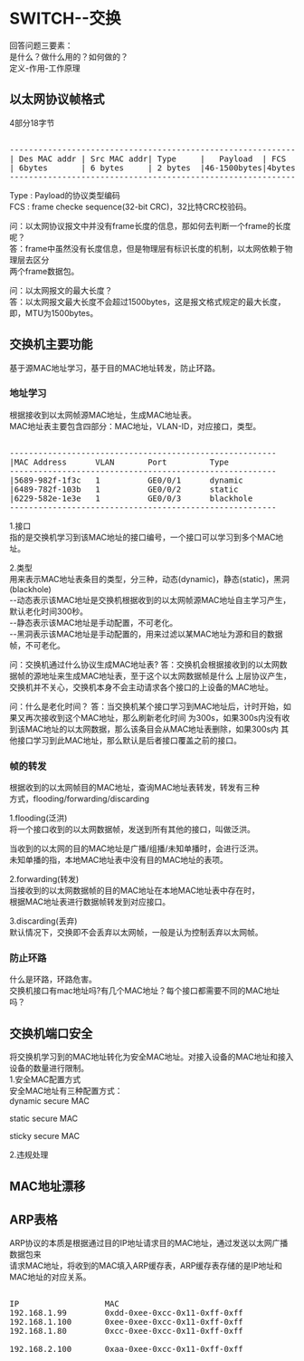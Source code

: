 # SWITCH--交换      
      
回答问题三要素：      
是什么？做什么用的？如何做的？      
定义-作用-工作原理      
      
## 以太网协议帧格式      
4部分18字节      
<pre>      
--------------------------------------------------------------      
| Des MAC addr | Src MAC addr| Type     |   Payload  | FCS  |      
| 6bytes       | 6 bytes     | 2 bytes  |46-1500bytes|4bytes|      
--------------------------------------------------------------      
</pre>      
Type : Payload的协议类型编码      
FCS : frame checke sequence(32-bit CRC)，32比特CRC校验码。      
  
问：以太网协议报文中并没有frame长度的信息，那如何去判断一个frame的长度呢？    
答：frame中虽然没有长度信息，但是物理层有标识长度的机制，以太网依赖于物理层去区分    
两个frame数据包。    
  
问：以太网报文的最大长度？    
答：以太网报文最大长度不会超过1500bytes，这是报文格式规定的最大长度，即，MTU为1500bytes。  
      
## 交换机主要功能      
基于源MAC地址学习，基于目的MAC地址转发，防止环路。      
      
### 地址学习      
根据接收到以太网帧源MAC地址，生成MAC地址表。      
MAC地址表主要包含四部分：MAC地址，VLAN-ID，对应接口，类型。    
<pre>    
--------------------------------------------------------    
|MAC Address      VLAN       Port         Type    
--------------------------------------------------------    
|5689-982f-1f3c   1          GE0/0/1      dynamic    
|6489-782f-103b   1          GE0/0/2      static    
|6229-582e-1e3e   1          GE0/0/3      blackhole    
--------------------------------------------------------    
</pre>    
1.接口    
指的是交换机学习到该MAC地址的接口编号，一个接口可以学习到多个MAC地址。    
    
2.类型    
用来表示MAC地址表条目的类型，分三种，动态(dynamic)，静态(static)，黑洞(blackhole)    
--动态表示该MAC地址是交换机根据收到的以太网帧源MAC地址自主学习产生，默认老化时间300秒。    
--静态表示该MAC地址是手动配置，不可老化。    
--黑洞表示该MAC地址是手动配置的，用来过滤以某MAC地址为源和目的数据帧，不可老化。   

问：交换机通过什么协议生成MAC地址表?
答：交换机会根据接收到的以太网数据帧的源地址来生成MAC地址表，至于这个以太网数据帧是什么
    上层协议产生，交换机并不关心，交换机本身不会主动请求各个接口的上设备的MAC地址。

问：什么是老化时间？
答：当交换机某个接口学习到MAC地址后，计时开始，如果又再次接收到这个MAC地址，那么刷新老化时间
    为300s，如果300s内没有收到该MAC地址的以太网数据，那么该条目会从MAC地址表删除，如果300s内
    其他接口学习到此MAC地址，那么默认是后者接口覆盖之前的接口。  
      
### 帧的转发      
根据收到的以太网帧目的MAC地址，查询MAC地址表转发，转发有三种      
方式，flooding/forwarding/discarding      
      
1.flooding(泛洪)      
将一个接口收到的以太网数据帧，发送到所有其他的接口，叫做泛洪。      
      
当收到的以太网的目的MAC地址是广播/组播/未知单播时，会进行泛洪。      
未知单播的指，本地MAC地址表中没有目的MAC地址的表项。      
      
2.forwarding(转发)      
当接收到的以太网数据帧的目的MAC地址在本地MAC地址表中存在时，      
根据MAC地址表进行数据帧转发到对应接口。      
      
3.discarding(丢弃)      
默认情况下，交换即不会丢弃以太网帧，一般是认为控制丢弃以太网帧。      
      
### 防止环路      
什么是环路，环路危害。      
交换机接口有mac地址吗?有几个MAC地址？每个接口都需要不同的MAC地址吗？      
      
      
## 交换机端口安全      
将交换机学习到的MAC地址转化为安全MAC地址。对接入设备的MAC地址和接入设备的数量进行限制。      
1.安全MAC配置方式      
安全MAC地址有三种配置方式：      
dynamic secure MAC       
      
static secure MAC      
      
sticky secure MAC      
      
2.违规处理      
      
## MAC地址漂移      
  
## ARP表格    
ARP协议的本质是根据通过目的IP地址请求目的MAC地址，通过发送以太网广播数据包来      
请求MAC地址，将收到的MAC填入ARP缓存表，ARP缓存表存储的是IP地址和MAC地址的对应关系。      
<pre>      
IP					MAC									       
192.168.1.99		0xdd-0xee-0xcc-0x11-0xff-0xff		      
192.168.1.100		0xee-0xee-0xcc-0x11-0xff-0xff             
192.168.1.80		0xcc-0xee-0xcc-0x11-0xff-0xff		                 
      
192.168.2.100		0xaa-0xee-0xcc-0x11-0xff-0xff		      
</pre>   
